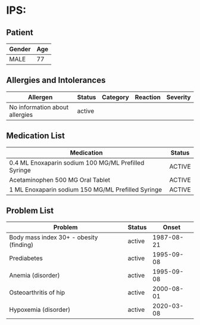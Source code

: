 # IPS:

## Patient

|Gender|Age|
|---|---|
|MALE|77|

## Allergies and Intolerances

|Allergen|Status|Category|Reaction|Severity|
|---|---|---|---|---|
|No information about allergies|active||||

## Medication List

|Medication|Status|
|---|---|
|0.4 ML Enoxaparin sodium 100 MG/ML Prefilled Syringe|ACTIVE|
|Acetaminophen 500 MG Oral Tablet|ACTIVE|
|1 ML Enoxaparin sodium 150 MG/ML Prefilled Syringe|ACTIVE|

## Problem List

|Problem|Status|Onset|
|---|---|---|
|Body mass index 30+ - obesity (finding)|active|1987-08-21|
|Prediabetes|active|1995-09-08|
|Anemia (disorder)|active|1995-09-08|
|Osteoarthritis of hip|active|2000-08-01|
|Hypoxemia (disorder)|active|2020-03-08|
